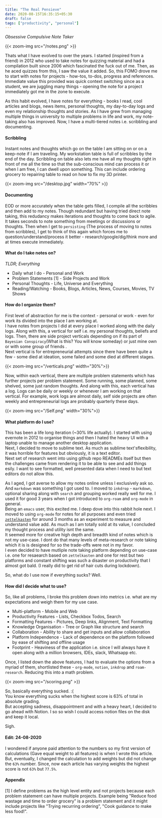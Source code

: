 ```yaml
---
title: "The Real Pensieve"
date: 2020-08-15T16:35:15+05:30
draft: false
tags: ["productivity", "personal"]
---
```




_Obsessive Compulsive Note Taker_  

{{< zoom-img src="/notes.png" >}}

Thats what I have evolved to over the years. I started (inspired from a friend) in 2012 who used to take notes for quizzing material and had a compilation built since 2006 which fascinated the fuck out of me. Then, as he aced quizzes from this,  I saw the value it added. So, this FOMO drove me to start with notes for projects - how-tos, to-dos, progress and references. Immediate value this provided was quick context switching since as a student, we are juggling many things - opening the note for a project immediately got me in the zone to execute.

As this habit evolved, I have notes for everything - books I read, cool articles and blogs, news items, personal thoughts, my day-to-day logs and even my relationship thoughts and stories. As I have grew from managing multiple things in university to multiple problems in life and work, my note-taking also has improved. Now, I have a multi-tiered notes i.e. scribbling and documenting.

#### Scribbling
Instant notes and thoughts which go on the table I am sitting on or on a keep-note if I am traveling. My workstation table is full of scribbles by the end of the day. Scribbling on table also lets me have all my thoughts right in front of me all the time so that the sub-conscious mind can process it or when I am free, I can dwell upon something. This can include ordering grocery to repairing table to read on how to fix my 3D printer.


{{< zoom-img src="/desktop.jpg" width="70%" >}}


#### Documenting
EOD or more accurately when the table gets filled, I compile all the scribbles and then add to my notes. Though redundant but having tried direct note taking, this redudancy makes iterations and thoughts to come back to agile. 
It takes seconds to note something from meetings or discussions or thoughts.  Then when I get to `persisting` (The process of moving to notes from scribbles), I get to think of this again which forces me to question/understand/process it better -  research/google/dig/think more and at times execute immediately.


#### What do I take notes on?
*TLDR; Everything*
- Daily what I do - Personal and Work
- Problem Statements [1] -  Side Projects and Work 
- Personal Thoughts - Life, Universe and Everything
- Reading/Watching - Books, Blogs, Articles, News, Courses, Movies, TV Shows

#### How do I organize them?  
First level of abstraction for me is the context - personal or work - even for work its divided into the place I am working at.  
I have notes from projects I did at every place I worked along with the daily logs. Along with this, a vertical for self i.e. my personal thoughts, beliefs and logs. 
Then, there are side project verticals depending on if its part of `Bayesian Conspiracy`(What is this? You will know someday) or just mine own or with some group of friends .  
Next vertical is for entrepreneurial attempts since there have been quite a few - some died at ideation, some failed and some died at different stages.


{{< zoom-img src="/verticals.png" width="30%">}}


Now, within each vertical, there are multiple problem statements which has further projects per problem statement. Some running, some planned, some shelved, some just random thoughts. And along with this, each vertical has a log. Logs can be daily or weekly or whenever I am working on that vertical. For example, work logs are almost daily, self side projects are often weekly and entrepreneurial logs are probably quarterly these days. 

{{< zoom-img src="/Self.png" width="30%">}}

#### What platform do I use?
This has been a life long iteration (~30% life actually). I started with using evernote in 2012 to organise things and then I hated the heavy UI with a laptop unable to manage another desktop application.  
Next, I decided to move to sublime text. As much as sublime text'sflexibility, it was horrible for features but obviously, it is a text editor.  
Next set of research went into using github repo READMEs itself but then the challenges came from rendering it to be able to see and add things esily. I want to see formatted, well presented data when I need to but text editors do not allow this.

As I aged, I got averse to allow my notes online unless I exclusively ask so. And `markdown` was something I got used to. I moved to `inkdrop` - `markdown`, optional sharing along with `search` and grouping worked really well for me. I used it for good 3 years when I got introduced to `org-roam` and `org-mode` in general.  
Being an `emacs` user, this excited me. I deep dove into this rabbit hole next. I moved to using `org-mode` for notes for all purposes and even tried [`zettelkasten`](https://en.wikipedia.org/wiki/Zettelkasten) for around 3 months as an experiment to measure and understand value add. As much as I am totally sold at its value, I concluded my thought process and utility isnt the same.  
It seemed more for creative high depth and breadth kind of notes which is not my use-case. I dont do that many levels of meta-research or note taking which it is is designed for so the trade-offs were not in my favor.  
I even decided to have mutliple note taking platform depending on use-case i.e. one for resaearch based on `zettelkasten` and one for rest but two platforms and constant shifting was such a disaster on productivity that I almost got bald. (I really did to get rid of hair cuts during lockdown).

So, what do I use now if everything sucks? Well. 

#### How did I decide what to use?
So, like all problems, I broke this problem down into metrics i.e. what are my expectations and weigh them for my use case.  
- Multi-platform - Mobile and Web
- Productivity Features - Lists, Checkbox Todos, Search
- Formatting Features - Pictures, Deep links, Alignment, Text Formatting
- Knowledge Organisation - Tree or Graph like structure and search
- Collaboration - Ability to share and get inputs and allow collaboration
- Platform Independence - Lack of dependence on the platform followed by ease of shifting and offline usage
- Footprint - Heaviness of the application i.e. since I will always have it open along with a million browsers, IDEs, slack, Whatsapp etc.

Once, I listed down the above features, I had to evaluate the options from a myriad of them, shortlisted these - `org-mode`, `notion`, `inkdrop` and  `roam-research`. Reducing this into a math problem. 


{{< zoom-img src="/scoring.png" >}}


So, basically everything sucked. :(  
You know everything sucks when the highest score is 63% of total in absolute grading.  
But accepting sadness, disappointment and with a heavy heart, I decided to go ahead with Notion. I so so wish I could access notion files on the disk and keep it local. 

Sigh.

#### Edit: 24-08-2020
I wondered if anyone paid attention to the numbers so my first version of calculations (Gave equal weight to all features) is when I wrote this article. But, eventually, I changed the calculation to add weights but did not change the `63%` number. Since, now each article has varying weights the highest score is not `63%` but `77.5%`.



#### Appendix


[1] I define problems as the high level entity and not projects because each problem statement can have multiple projects. Example being "Reduce food wastage and time to order grocery" is a problem statement and it might include projects like "Trying recurring ordering", "Cook guidance to make less food!".

